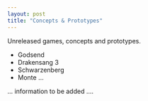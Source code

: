 ```yaml
---
layout: post
title: "Concepts & Prototypes"
---
```

Unreleased games, concepts and prototypes.

* Godsend
* Drakensang 3
* Schwarzenberg
* Monte
...

... information to be added ....
